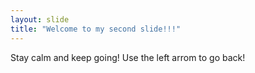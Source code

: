 ```yaml
---
layout: slide
title: "Welcome to my second slide!!!"
---
```

Stay calm and keep going!
Use the left arrom to go back!
